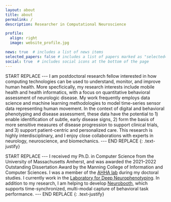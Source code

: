 ```yaml
---
layout: about
title: about
permalink: /
description: Researcher in Computational Neuroscience

profile:
  align: right
  image: website_profile.jpg

news: true  # includes a list of news items
selected_papers: false # includes a list of papers marked as "selected={true}"
social: true  # includes social icons at the bottom of the page
---
```


START REPLACE --- I am postdoctoral research fellow interested in how computing technologies can be used to understand, monitor, and improve human health.
More specficically, my research interests include mobile health and health informatics, with a focus on quantitative behavioral assessment of neurologic disease.
My work frequently employs data science and machine learning methodologies to model time-series sensor data representing human movement.
In the context of digital and behavioral phenotyping and disease assessment, these data have the potential to 1) enable identification of subtle, early disease signs, 2) form the basis of more sensitive measures of disease progression to support clinical trials, and 3) support patient-centric and personalized care. 
This research is highly interdisciplinary, and I enjoy close collaborations with experts in neurology, neuroscience, and biomechanics. --- END REPLACE
{: .text-justify}

START REPLACE --- I received my Ph.D. in Computer Science from the University of Massachusetts Amherst, and was awarded the 2021&ndash;2022 Outstanding Dissertation Award by the Manning College of Information and Computer Sciences.
I was a member of the [AHHA lab](https://groups.cs.umass.edu/ahha/) during my doctoral studies.
I currently work in the [Laboratory for Deep Neurophenotyping](https://www.massgeneral.org/neurology/research/laboratory-for-deep-neurophenotyping-anoopum-gupta). In addition to my research, I am helping to develop [Neurobooth](https://neurobooth.mgh.harvard.edu/), which supports time-synchronized, multi-modal capture of behavioral task performance.  --- END REPLACE
{: .text-justify}
